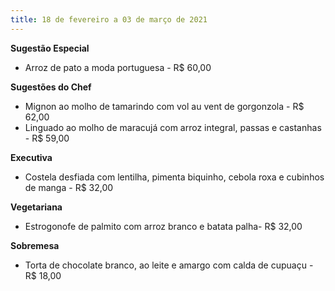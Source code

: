 ```yaml
---
title: 18 de fevereiro a 03 de março de 2021
---
```

**Sugestão Especial** 

* Arroz de pato a moda portuguesa - R$ 60,00

**Sugestões do Chef**

* Mignon ao molho de tamarindo com vol au vent de gorgonzola - R$ 62,00
* Linguado ao molho de maracujá com arroz integral, passas e castanhas - R$ 59,00

**Executiva**

* Costela desfiada com lentilha, pimenta biquinho, cebola roxa e cubinhos de manga - R$ 32,00

**Vegetariana**

* Estrogonofe de palmito com arroz branco e batata palha- R$ 32,00

**Sobremesa**

* Torta de chocolate branco, ao leite e amargo com calda de cupuaçu - R$ 18,00